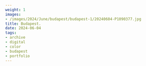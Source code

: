 ```yaml
---
weight: 1
images:
- /images/2024/June/budapest/budapest-1/20240604-P1090377.jpg
title: Budapest.
date: 2024-06-04
tags:
- archive
- digital
- color
- budapest
- portfolio
---
```


